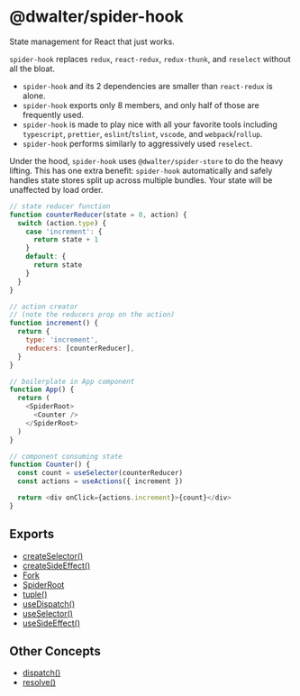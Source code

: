 # @dwalter/spider-hook

State management for React that just works.

`spider-hook` replaces `redux`, `react-redux`, `redux-thunk`, and `reselect` without all the bloat.

- `spider-hook` and its 2 dependencies are smaller than `react-redux` is alone.
- `spider-hook` exports only 8 members, and only half of those are frequently used.
- `spider-hook` is made to play nice with all your favorite tools including `typescript`, `prettier`, `eslint`/`tslint`, `vscode`, and `webpack`/`rollup`.
- `spider-hook` performs similarly to aggressively used `reselect`.

Under the hood, `spider-hook` uses `@dwalter/spider-store` to do the heavy lifting. This has one extra benefit: `spider-hook` automatically and safely handles state stores split up across multiple bundles. Your state will be unaffected by load order.

```javascript
// state reducer function
function counterReducer(state = 0, action) {
  switch (action.type) {
    case 'increment': {
      return state + 1
    }
    default: {
      return state
    }
  }
}

// action creator
// (note the reducers prop on the action)
function increment() {
  return {
    type: 'increment',
    reducers: [counterReducer],
  }
}

// boilerplate in App component
function App() {
  return (
    <SpiderRoot>
      <Counter />
    </SpiderRoot>
  )
}

// component consuming state
function Counter() {
  const count = useSelector(counterReducer)
  const actions = useActions({ increment })

  return <div onClick={actions.increment}>{count}</div>
}
```

## Exports

- [createSelector()](./docs/create-selector.md)
- [createSideEffect()](./docs/create-side-effect.md)
- [Fork](./docs/fork.md)
- [SpiderRoot](./docs/spider-root.md)
- [tuple()](./docs/tuple.md)
- [useDispatch()](./docs/use-dispatch.md)
- [useSelector()](./docs/use-selector.md)
- [useSideEffect()](./docs/use-side-effect.md)

## Other Concepts

- [dispatch()](./docs/dispatch.md)
- [resolve()](./docs/resolve.md)
